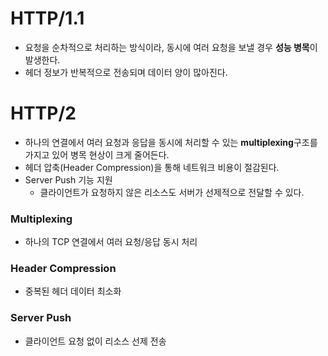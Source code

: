 # HTTP/1.1
- 요청을 순차적으로 처리하는 방식이라, 동시에 여러 요청을 보낼 경우 **성능 병목**이 발생한다.
- 헤더 정보가 반복적으로 전송되며 데이터 양이 많아진다.
# HTTP/2
- 하나의 연결에서 여러 요청과 응답을 동시에 처리할 수 있는 **multiplexing**구조를 가지고 있어 병목 현상이 크게 줄어든다.
- 헤더 압축(Header Compression)을 통해 네트워크 비용이 절감된다.
- Server Push 기능 지원
	- 클라이언트가 요청하지 않은 리소스도 서버가 선제적으로 전달할 수 있다.

### Multiplexing
- 하나의 TCP 연결에서 여러 요청/응답 동시 처리
### Header Compression
- 중복된 헤더 데이터 최소화
### Server Push
- 클라이언트 요청 없이 리소스 선제 전송